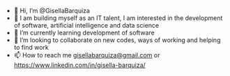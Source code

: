 - 👋 Hi, I’m @GisellaBarquiza
- 👀 I am building myself as an IT talent, I am interested in the development of software, artificial intelligence and data science
- 🌱 I’m currently learning development of software
- 💞️ I’m looking to collaborate on new codes, ways of working and helping to find work
- 📫 How to reach me gisellabarquiza@gmail.com or https://www.linkedin.com/in/gisella-barquiza/


